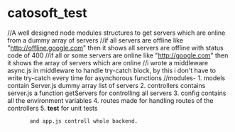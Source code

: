 # catosoft_test
//A well designed node modules structures to get servers which are online from a dummy array of servers
//if all servers are offline like "http://offline.google.com" then it shows all servers are offline with status code of 400
//if all or some servers are online like "http://google.com" then it shows the array of servers which are online
//i wrote a middleware async.js in middleware to handle try-catch block, by this i don't have to write try-catch every time for asynchorous functions
//modules- 1. models contain Server.js dummy array list of servers
           2. controllers contains server.js a function getServers for controlling all servers
           3. config contains all the environment variables
           4. routes made for handling routes of the controllers
           5. __test__ for unit tests
           
           and app.js controll whole backend.
           
